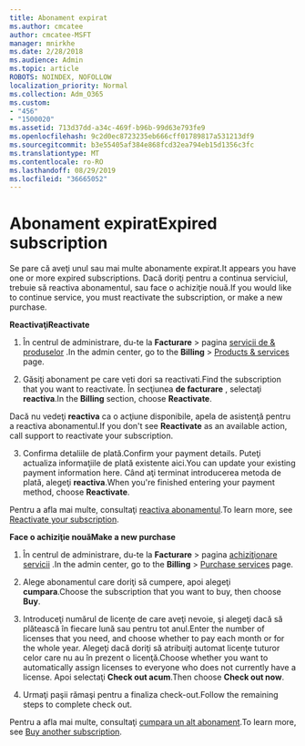 ```yaml
---
title: Abonament expirat
ms.author: cmcatee
author: cmcatee-MSFT
manager: mnirkhe
ms.date: 2/28/2018
ms.audience: Admin
ms.topic: article
ROBOTS: NOINDEX, NOFOLLOW
localization_priority: Normal
ms.collection: Adm_O365
ms.custom:
- "456"
- "1500020"
ms.assetid: 713d37dd-a34c-469f-b96b-99d63e793fe9
ms.openlocfilehash: 9c2d0ec8723235eb666cff01789817a531213df9
ms.sourcegitcommit: b3e55405af384e868fcd32ea794eb15d1356c3fc
ms.translationtype: MT
ms.contentlocale: ro-RO
ms.lasthandoff: 08/29/2019
ms.locfileid: "36665052"
---
```

# <a name="expired-subscription"></a><span data-ttu-id="bd2dc-102">Abonament expirat</span><span class="sxs-lookup"><span data-stu-id="bd2dc-102">Expired subscription</span></span>

<span data-ttu-id="bd2dc-103">Se pare că aveţi unul sau mai multe abonamente expirat.</span><span class="sxs-lookup"><span data-stu-id="bd2dc-103">It appears you have one or more expired subscriptions.</span></span> <span data-ttu-id="bd2dc-104">Dacă doriţi pentru a continua serviciul, trebuie să reactiva abonamentul, sau face o achiziţie nouă.</span><span class="sxs-lookup"><span data-stu-id="bd2dc-104">If you would like to continue service, you must reactivate the subscription, or make a new purchase.</span></span>
  
<span data-ttu-id="bd2dc-105">**Reactivaţi**</span><span class="sxs-lookup"><span data-stu-id="bd2dc-105">**Reactivate**</span></span>
  
1. <span data-ttu-id="bd2dc-106">În centrul de administrare, du-te la **Facturare** \> pagina [servicii de & produselor](https://go.microsoft.com/fwlink/p/?linkid=842054) .</span><span class="sxs-lookup"><span data-stu-id="bd2dc-106">In the admin center, go to the **Billing** \> [Products & services](https://go.microsoft.com/fwlink/p/?linkid=842054) page.</span></span>

2. <span data-ttu-id="bd2dc-107">Găsiţi abonament pe care veti dori sa reactivati.</span><span class="sxs-lookup"><span data-stu-id="bd2dc-107">Find the subscription that you want to reactivate.</span></span> <span data-ttu-id="bd2dc-108">În secţiunea **de facturare** , selectaţi **reactiva**.</span><span class="sxs-lookup"><span data-stu-id="bd2dc-108">In the **Billing** section, choose **Reactivate**.</span></span>

<span data-ttu-id="bd2dc-109">Dacă nu vedeţi **reactiva** ca o acţiune disponibile, apela de asistenţă pentru a reactiva abonamentul.</span><span class="sxs-lookup"><span data-stu-id="bd2dc-109">If you don't see **Reactivate** as an available action, call support to reactivate your subscription.</span></span>

3. <span data-ttu-id="bd2dc-110">Confirma detaliile de plată.</span><span class="sxs-lookup"><span data-stu-id="bd2dc-110">Confirm your payment details.</span></span> <span data-ttu-id="bd2dc-111">Puteţi actualiza informaţiile de plată existente aici.</span><span class="sxs-lookup"><span data-stu-id="bd2dc-111">You can update your existing payment information here.</span></span> <span data-ttu-id="bd2dc-112">Când aţi terminat introducerea metoda de plată, alegeţi **reactiva**.</span><span class="sxs-lookup"><span data-stu-id="bd2dc-112">When you're finished entering your payment method, choose **Reactivate**.</span></span>

<span data-ttu-id="bd2dc-113">Pentru a afla mai multe, consultaţi [reactiva abonamentul](https://docs.microsoft.com/office365/admin/subscriptions-and-billing/reactivate-your-subscription).</span><span class="sxs-lookup"><span data-stu-id="bd2dc-113">To learn more, see [Reactivate your subscription](https://docs.microsoft.com/office365/admin/subscriptions-and-billing/reactivate-your-subscription).</span></span>

<span data-ttu-id="bd2dc-114">**Face o achiziţie nouă**</span><span class="sxs-lookup"><span data-stu-id="bd2dc-114">**Make a new purchase**</span></span>
  
1. <span data-ttu-id="bd2dc-115">În centrul de administrare, du-te la **Facturare** \> pagina [achiziţionare servicii](https://go.microsoft.com/fwlink/p/?linkid=868433) .</span><span class="sxs-lookup"><span data-stu-id="bd2dc-115">In the admin center, go to the **Billing** \> [Purchase services](https://go.microsoft.com/fwlink/p/?linkid=868433) page.</span></span>

2. <span data-ttu-id="bd2dc-116">Alege abonamentul care doriţi să cumpere, apoi alegeţi **cumpara**.</span><span class="sxs-lookup"><span data-stu-id="bd2dc-116">Choose the subscription that you want to buy, then choose **Buy**.</span></span>

3. <span data-ttu-id="bd2dc-117">Introduceţi numărul de licenţe de care aveţi nevoie, şi alegeţi dacă să plătească în fiecare lună sau pentru tot anul.</span><span class="sxs-lookup"><span data-stu-id="bd2dc-117">Enter the number of licenses that you need, and choose whether to pay each month or for the whole year.</span></span> <span data-ttu-id="bd2dc-118">Alegeţi dacă doriţi să atribuiţi automat licenţe tuturor celor care nu au în prezent o licenţă.</span><span class="sxs-lookup"><span data-stu-id="bd2dc-118">Choose whether you want to automatically assign licenses to everyone who does not currently have a license.</span></span> <span data-ttu-id="bd2dc-119">Apoi selectaţi **Check out acum**.</span><span class="sxs-lookup"><span data-stu-id="bd2dc-119">Then choose **Check out now**.</span></span>

4. <span data-ttu-id="bd2dc-120">Urmaţi paşii rămaşi pentru a finaliza check-out.</span><span class="sxs-lookup"><span data-stu-id="bd2dc-120">Follow the remaining steps to complete check out.</span></span>

<span data-ttu-id="bd2dc-121">Pentru a afla mai multe, consultaţi [cumpara un alt abonament](https://docs.microsoft.com/office365/admin/subscriptions-and-billing/buy-another-subscription).</span><span class="sxs-lookup"><span data-stu-id="bd2dc-121">To learn more, see [Buy another subscription](https://docs.microsoft.com/office365/admin/subscriptions-and-billing/buy-another-subscription).</span></span>